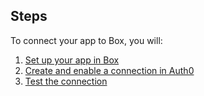 ## Steps
To connect your app to Box, you will:
1. [Set up your app in Box](#set-up-your-app-in-box)
2. [Create and enable a connection in Auth0](#create-and-enable-a-connection-in-auth0)
3. [Test the connection](#test-the-connection)
